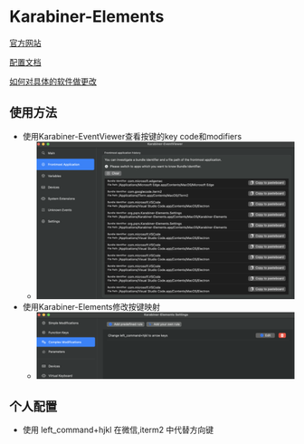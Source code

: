 # Karabiner-Elements

[官方网站](https://karabiner-elements.pqrs.org/)

[配置文档](https://karabiner-elements.pqrs.org/docs/manual/configuration/)

[如何对具体的软件做更改](https://karabiner-elements.pqrs.org/docs/json/complex-modifications-manipulator-definition/conditions/frontmost-application/)

## 使用方法
- 使用Karabiner-EventViewer查看按键的key code和modifiers
  - ![alt text](img/image-1.png)
- 使用Karabiner-Elements修改按键映射
  - ![alt text](img/image-2.png)

## 个人配置
- 使用 left_command+hjkl 在微信,iterm2 中代替方向键




